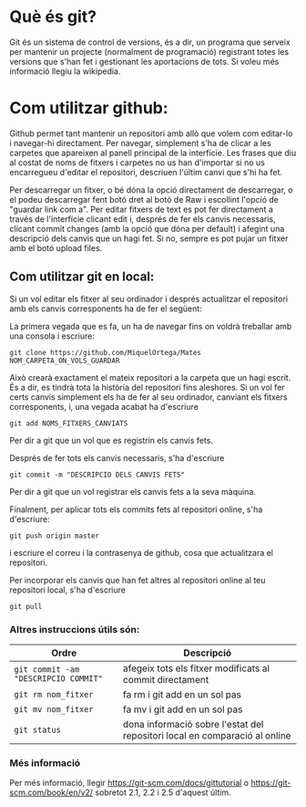 # Què és git?
Git és un sistema de control de versions, és a dir, un programa que serveix
per mantenir un projecte (normalment de programació) registrant totes les versions
que s'han fet i gestionant les aportacions de tots. Si voleu més informació llegiu
la wikipedia.


# Com utilitzar github:
Github permet tant mantenir un repositori amb allò que volem com editar-lo i navegar-hi
directament. Per navegar, simplement s'ha de clicar a les carpetes que apareixen al panell
principal de la interfície. Les frases que diu al costat de noms de fitxers i carpetes no 
us han d'importar si no us encarregueu d'editar el repositori, descriuen l'últim canvi que 
s'hi ha fet.

Per descarregar un fitxer, o bé dóna la opció directament de descarregar, o el podeu descarregar
fent botó dret al botó de Raw i escollint l'opció de "guardar link com a". Per editar fitxers de
text es pot fer directament a través de l'interfície clicant edit i, després de fer els canvis
necessaris, clicant commit changes (amb la opció que dóna per default) i afegint una descripció
dels canvis que un hagi fet. Si no, sempre es pot pujar un fitxer amb el botó upload files.


## Com utilitzar git en local:
Si un vol editar els fitxer al seu ordinador i després actualitzar el repositori amb els canvis
corresponents ha de fer el següent:

La primera vegada que es fa, un ha de navegar fins on voldrà treballar amb una consola i escriure:
```
git clone https://github.com/MiquelOrtega/Mates NOM_CARPETA_ON_VOLS_GUARDAR
```

Això crearà exactament el mateix repositori a la carpeta que un hagi escrit. És a dir, es tindrà
tota la història del repositori fins aleshores. Si un vol fer certs canvis simplement
els ha de fer al seu ordinador, canviant els fitxers corresponents, i, una vegada acabat ha d'escriure
```
git add NOMS_FITXERS_CANVIATS
```
Per dir a git que un vol que es registrin els canvis fets. 

Després de fer tots els canvis necessaris, s'ha d'escriure
```
git commit -m "DESCRIPCIO DELS CANVIS FETS"
```
Per dir a git que un vol registrar els canvis fets a la seva màquina.

Finalment, per aplicar tots els commits fets al repositori online, s'ha d'escriure:
```
git push origin master
```
i escriure el correu i la contrasenya de github, cosa que actualitzara el repositori.

Per incorporar els canvis que han fet altres al repositori online al teu repositori local, s'ha d'escriure
```
git pull
```

### Altres instruccions útils són:

| Ordre | Descripció |
| --- | --- |
| ```git commit -am "DESCRIPCIO COMMIT"``` | afegeix tots els fitxer modificats al commit directament |
| ```git rm nom_fitxer``` | fa rm i git add en un sol pas |
| ```git mv nom_fitxer``` | fa mv i git add en un sol pas |
| ```git status``` | dona informació sobre l'estat del repositori local en comparació al online |

### Més informació
Per més informació, llegir https://git-scm.com/docs/gittutorial o https://git-scm.com/book/en/v2/ sobretot
2.1, 2.2 i 2.5 d'aquest últim.

